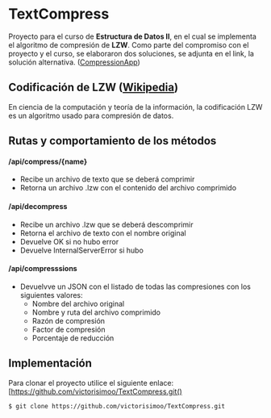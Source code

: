# TextCompress
Proyecto para el curso de **Estructura de Datos II**, en el cual se implementa el algoritmo de compresión de **LZW**.
Como parte del compromiso con el proyecto y el curso, se elaboraron dos soluciones, se adjunta en el link, la solución alternativa.  ([CompressionApp](https://github.com/Ale180820/CompressionApp))

## Codificación de LZW ([Wikipedia](https://es.wikipedia.org/wiki/LZW))
En ciencia de la computación y teoría de la información, la codificación LZW es un algoritmo usado para compresión de datos.

## Rutas y comportamiento de los métodos

#### /api/compress/{name}
- Recibe un archivo de texto que se deberá comprimir
- Retorna un archivo <name>.lzw con el contenido del archivo comprimido

#### /api/decompress
- Recibe un archivo .lzw que se deberá descomprimir
- Retorna el archivo de texto con el nombre original
- Devuelve OK si no hubo error
- Devuelve InternalServerError si hubo

#### /api/compresssions
- Devuelvve un JSON con el listado de todas las compresiones con los siguientes valores:
  - Nombre del archivo original
  - Nombre y ruta del archivo comprimido
  - Razón de compresión
  - Factor de compresión
  - Porcentaje de reducción

## Implementación
Para clonar el proyecto utilice el siguiente enlace: [https://github.com/victorisimoo/TextCompress.git()

`$ git clone https://github.com/victorisimoo/TextCompress.git `

